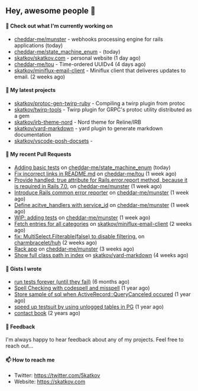 ## Hey, awesome people 👋

#### 👷 Check out what I'm currently working on
 
- [cheddar-me/munster](https://github.com/cheddar-me/munster) - webhooks processing engine for rails applications (today) 
- [cheddar-me/state_machine_enum](https://github.com/cheddar-me/state_machine_enum) -  (today) 
- [skatkov/skatkov.com](https://github.com/skatkov/skatkov.com) - personal website (1 day ago) 
- [cheddar-me/tou](https://github.com/cheddar-me/tou) - Time-ordered UUIDv4 (4 days ago) 
- [skatkov/miniflux-email-client](https://github.com/skatkov/miniflux-email-client) - Miniflux client that deliveres updates to email. (2 weeks ago)

#### 🌱 My latest projects
 
- [skatkov/protoc-gen-twirp-ruby](https://github.com/skatkov/protoc-gen-twirp-ruby) - Compiling a twirp plugin from protoc 
- [skatkov/twirp-tools](https://github.com/skatkov/twirp-tools) - Twirp plugin for GRPC&#39;s protoc utility distributed as a gem 
- [skatkov/irb-theme-nord](https://github.com/skatkov/irb-theme-nord) - Nord theme for Reline/IRB 
- [skatkov/yard-markdown](https://github.com/skatkov/yard-markdown) - yard plugin to generate markdown documentation 
- [skatkov/vscode-posh-docsets](https://github.com/skatkov/vscode-posh-docsets) - 


#### 🔨 My recent Pull Requests
 
- [Adding basic tests](https://github.com/cheddar-me/state_machine_enum/pull/3) on [cheddar-me/state_machine_enum](https://github.com/cheddar-me/state_machine_enum) (today) 
- [Fix incorrect links in README.md](https://github.com/cheddar-me/tou/pull/1) on [cheddar-me/tou](https://github.com/cheddar-me/tou) (1 week ago) 
- [Provide handled: true attribute for Rails.error.report method, because it is  required in Rails 7.0.](https://github.com/cheddar-me/munster/pull/8) on [cheddar-me/munster](https://github.com/cheddar-me/munster) (1 week ago) 
- [Introduce Rails common error reporter](https://github.com/cheddar-me/munster/pull/7) on [cheddar-me/munster](https://github.com/cheddar-me/munster) (1 week ago) 
- [Define acitve_handlers with service_id](https://github.com/cheddar-me/munster/pull/6) on [cheddar-me/munster](https://github.com/cheddar-me/munster) (1 week ago) 
- [WIP: adding tests](https://github.com/cheddar-me/munster/pull/5) on [cheddar-me/munster](https://github.com/cheddar-me/munster) (1 week ago) 
- [Fetch entries for all categories](https://github.com/skatkov/miniflux-email-client/pull/6) on [skatkov/miniflux-email-client](https://github.com/skatkov/miniflux-email-client) (2 weeks ago) 
- [fix: MultiSelect.Filterable(false) to disable filtering.](https://github.com/charmbracelet/huh/pull/255) on [charmbracelet/huh](https://github.com/charmbracelet/huh) (2 weeks ago) 
- [Rack app](https://github.com/cheddar-me/munster/pull/1) on [cheddar-me/munster](https://github.com/cheddar-me/munster) (3 weeks ago) 
- [Show full class path in index](https://github.com/skatkov/yard-markdown/pull/15) on [skatkov/yard-markdown](https://github.com/skatkov/yard-markdown) (4 weeks ago)

#### 📓 Gists I wrote
 
- [run tests forever (until they fail)](https://gist.github.com/12617ad1fe45a1fc76bcac05e922868c) (6 months ago) 
- [Spell Checking with codespell and misspell](https://gist.github.com/abf49d80e98ac42b3cac397c9efc383f) (1 year ago) 
- [Store sample of sql when ActiveRecord::QueryCanceled occured](https://gist.github.com/17d1f53d38ea90c4a4c678197e682173) (1 year ago) 
- [speed up testsuit by using unlogged tables in PG](https://gist.github.com/e482617b2a1f9635738a0b66ec0cb327) (1 year ago) 
- [contact book](https://gist.github.com/18f317a0affb0fa7ee0e74511c340422) (2 years ago)

#### 💬 Feedback
I'm always happy to hear feedback about any of my projects. Feel free to reach out...

#### 📫 How to reach me

- Twitter: https://twitter.com/5katkov 
- Website: https://skatkov.com
